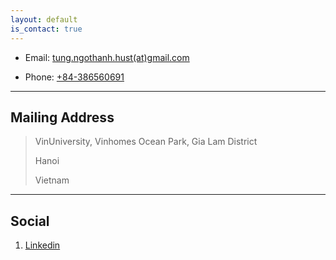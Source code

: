 ```yaml
---
layout: default
is_contact: true
---
```


* Email: [tung.ngothanh.hust(at)gmail.com](mailto:tung.ngothanh.hust@gmail.com)

* Phone: [+84-386560691](tel:+84-386560691)

---

## Mailing Address

> VinUniversity, Vinhomes Ocean Park, Gia Lam District
>
> Hanoi
>
> Vietnam

---

## Social

1. [Linkedin](https://www.linkedin.com/in/tung-ngo-hust/)
